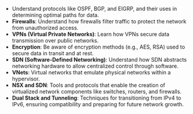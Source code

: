 - Understand protocols like OSPF, BGP, and EIGRP, and their uses in determining optimal paths for data.
- **Firewalls**: Understand how firewalls filter traffic to protect the network from unauthorized access.
- **VPNs (Virtual Private Networks)**: Learn how VPNs secure data transmission over public networks.
- **Encryption**: Be aware of encryption methods (e.g., AES, RSA) used to secure data in transit and at rest.
- **SDN (Software-Defined Networking)**: Understand how SDN abstracts networking hardware to allow centralized control through software.
- **VNets**: Virtual networks that emulate physical networks within a hypervisor.
- **NSX and SDN**: Tools and protocols that enable the creation of virtualized network components like switches, routers, and firewalls. 
- **Dual Stack and Tunneling**: Techniques for transitioning from IPv4 to IPv6, ensuring compatibility and preparing for future network growth.